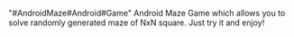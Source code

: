 "#AndroidMaze#Android#Game" 
Android Maze Game which allows you to solve randomly generated maze of NxN square. Just try it and enjoy!
